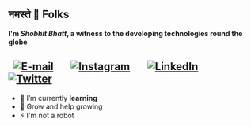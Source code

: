 ## नमस्ते 🙏 Folks

**I'm _Shobhit&nbsp;Bhatt_, a witness to the developing technologies round the globe**

&nbsp; [![E-mail](https://img.icons8.com/fluent/28/000000/apple-mail.png)](mailto:shobhit.bhatt.14@gmail.com) &nbsp; &nbsp; &nbsp;
[![Instagram](https://img.icons8.com/fluent/28/000000/instagram-new.png)](https://www.instagram.com/code.soul.14) &nbsp; &nbsp; &nbsp;
[![LinkedIn](https://img.icons8.com/fluent/28/000000/linkedin.png)](https://www.linkedin.com/in/shobhit-bhatt) &nbsp; &nbsp; &nbsp;
[![Twitter](https://img.icons8.com/color/28/000000/twitter-squared.png)](https://twitter.com/shobhitbhatt_)
-----

- 🌱 I’m currently **learning**  
- 💬 Grow and help growing  
- ⚡ I'm not a robot
